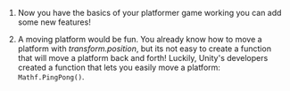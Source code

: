1. Now you have the basics of your platformer game working you can add some new features!

2. A moving platform would be fun. You already know how to move a platform with *transform.position*, but its not easy to create a function that will move a platform back and forth! Luckily, Unity's developers created a function that lets you easily move a platform: `Mathf.PingPong()`. 